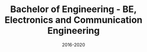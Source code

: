 ---
title: Bachelor of Engineering - BE, Electronics and Communication Engineering
location: Coimbatore
url: https://www.linkedin.com/school/skctofficial
institute: Sri Krishna College of Technology
date: 2016-2020
tags: ["Electonics", "Communication Systems"]
---